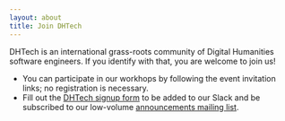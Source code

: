 ```yaml
---
layout: about
title: Join DHTech
---
```


DHTech is an international grass-roots community of Digital Humanities software engineers.
If you identify with that, you are welcome to join us!

* You can participate in our workhops by following the event invitation links; no registration is necessary.
* Fill out the [DHTech signup form](https://docs.google.com/forms/d/e/1FAIpQLSeAe1MlCPOCVlY7YsJUcLv1_tDBtEOBNJ2vhCe6aWcvAl-ehQ/viewform) to be added to our Slack and be subscribed to our low-volume [announcements mailing list](https://listserv.gwdg.de/mailman/listinfo/dh-tech-announce).

